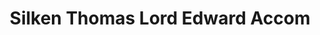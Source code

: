 ---
title: "Silken Thomas Lord Edward Accom"
address: "The Silken Thomas The Square Kildare Town Co. Kildare"
tel: "(045)522232"
county: "Kildare"
category: "Guesthouses"
type: "Content"
lat: "53.131045"
lng: "-6.742401"
---